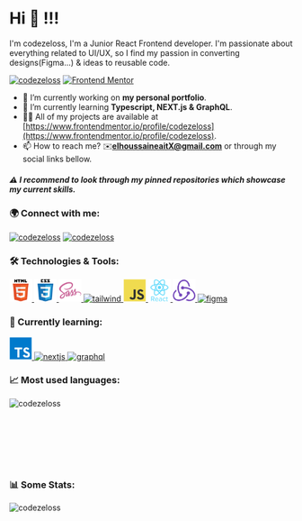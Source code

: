 <h1 align="left">Hi 👋 !!!</h1>
<p align="left">I'm codezeloss, I'm a Junior React Frontend developer. I'm passionate about everything related to UI/UX, so I find my passion in converting designs(Figma...) & ideas to reusable code.</p>

<div align="left">
<a href="https://twitter.com/codezeloss" target="blank"><img src="https://img.shields.io/twitter/follow/codezeloss?logo=twitter&style=for-the-badge" alt="codezeloss" /></a>
<a href="https://www.frontendmentor.io/profile/elosscode" target="blank"><img src="https://img.shields.io/badge/Frontend Mentor-codezeloss-informational?style=for-the-badge&logo=frontendmentor" alt="Frontend Mentor" /></a>
</div>

- 🔭 I’m currently working on **my personal portfolio**.
- 🌱 I’m currently learning **Typescript, NEXT.js & GraphQL**.
- 👨‍💻 All of my projects are available at [https://www.frontendmentor.io/profile/codezeloss](https://www.frontendmentor.io/profile/codezeloss).
- 📫 How to reach me? ✉️**elhoussaineaitX@gmail.com** or through my social links bellow.

<h5>⚠️ I recommend to look through my pinned repositories which showcase my current skills.</h5>

<h3 align="left">🌍 Connect with me:</h3>
<p align="left">
<a href="https://twitter.com/codezeloss" target="blank"><img align="center" src="https://raw.githubusercontent.com/rahuldkjain/github-profile-readme-generator/master/src/images/icons/Social/twitter.svg" alt="codezeloss" height="30" width="40" /></a>
<a href="https://instagram.com/codezeloss" target="blank"><img align="center" src="https://raw.githubusercontent.com/rahuldkjain/github-profile-readme-generator/master/src/images/icons/Social/instagram.svg" alt="codezeloss" height="30" width="40" /></a>
</p>

<h3 align="left">🛠 Technologies & Tools:</h3>
<p align="left"> 
<a href="https://www.w3.org/html/" target="_blank" rel="noreferrer"> <img src="https://raw.githubusercontent.com/devicons/devicon/master/icons/html5/html5-original-wordmark.svg" alt="html5" width="40" height="40"/> </a>
<a href="https://www.w3schools.com/css/" target="_blank" rel="noreferrer"> <img src="https://raw.githubusercontent.com/devicons/devicon/master/icons/css3/css3-original-wordmark.svg" alt="css3" width="40" height="40"/> </a>
<a href="https://sass-lang.com" target="_blank" rel="noreferrer"> <img src="https://raw.githubusercontent.com/devicons/devicon/master/icons/sass/sass-original.svg" alt="sass" width="40" height="40"/> </a> 
<a href="https://tailwindcss.com/" target="_blank" rel="noreferrer"> <img src="https://www.vectorlogo.zone/logos/tailwindcss/tailwindcss-icon.svg" alt="tailwind" width="40" height="40"/> </a>
<a href="https://developer.mozilla.org/en-US/docs/Web/JavaScript" target="_blank" rel="noreferrer"> <img src="https://raw.githubusercontent.com/devicons/devicon/master/icons/javascript/javascript-original.svg" alt="javascript" width="40" height="40"/> </a> 
<a href="https://reactjs.org/" target="_blank" rel="noreferrer"> <img src="https://raw.githubusercontent.com/devicons/devicon/master/icons/react/react-original-wordmark.svg" alt="react" width="40" height="40"/> </a> 
<a href="https://redux.js.org" target="_blank" rel="noreferrer"> <img src="https://raw.githubusercontent.com/devicons/devicon/master/icons/redux/redux-original.svg" alt="redux" width="40" height="40"/> </a> 
<a href="https://www.figma.com/" target="_blank" rel="noreferrer"> <img src="https://www.vectorlogo.zone/logos/figma/figma-icon.svg" alt="figma" width="40" height="40"/> </a>
</p>

<h3 align="left">🚀 Currently learning:</h3>
<p align="left">
<a href="https://www.typescriptlang.org/" target="_blank" rel="noreferrer"> <img src="https://raw.githubusercontent.com/devicons/devicon/master/icons/typescript/typescript-original.svg" alt="typescript" width="40" height="40"/> </a>
<a href="https://nextjs.org/" target="_blank" rel="noreferrer"> <img src="https://res.cloudinary.com/startup-grind/image/upload/c_fill,dpr_2.0,f_auto,g_center,h_1080,q_100,w_1080/v1/gcs/platform-data-dsc/events/nextjs-boilerplate-logo.png" alt="nextjs" width="40" height="40"/> </a>
<a href="https://graphql.org" target="_blank" rel="noreferrer"> <img src="https://www.vectorlogo.zone/logos/graphql/graphql-icon.svg" alt="graphql" width="40" height="40"/> </a>
</p>

<div><h3 align="left">📈 Most used languages:</h3>
<p align="left"><img align="left" src="https://github-readme-stats.vercel.app/api/top-langs?username=codezeloss&show_icons=true&theme=onedark&locale=en&layout=compact" alt="codezeloss" /></div>
</p>
<br/>
<br/>
<br/>
<br/>
<br/>
<br/>
<div></div>
<br/>
<div><h3 align="left">📊 Some Stats:</h3>
<p align="left">&nbsp;<img align="left" src="https://github-readme-stats.vercel.app/api?username=codezeloss&show_icons=true&theme=onedark&locale=en" alt="codezeloss" />
</p></div>
